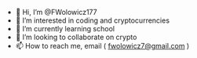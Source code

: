 - 👋 Hi, I’m @FWolowicz177
- 👀 I’m interested in coding and cryptocurrencies
- 🌱 I’m currently learning school
- 💞️ I’m looking to collaborate on crypto
- 📫 How to reach me, email ( fwolowicz7@gmail.com )

<!---
FWolowicz177/FWolowicz177 is a ✨ special ✨ repository because its `README.md` (this file) appears on your GitHub profile.
You can click the Preview link to take a look at your changes.
--->
